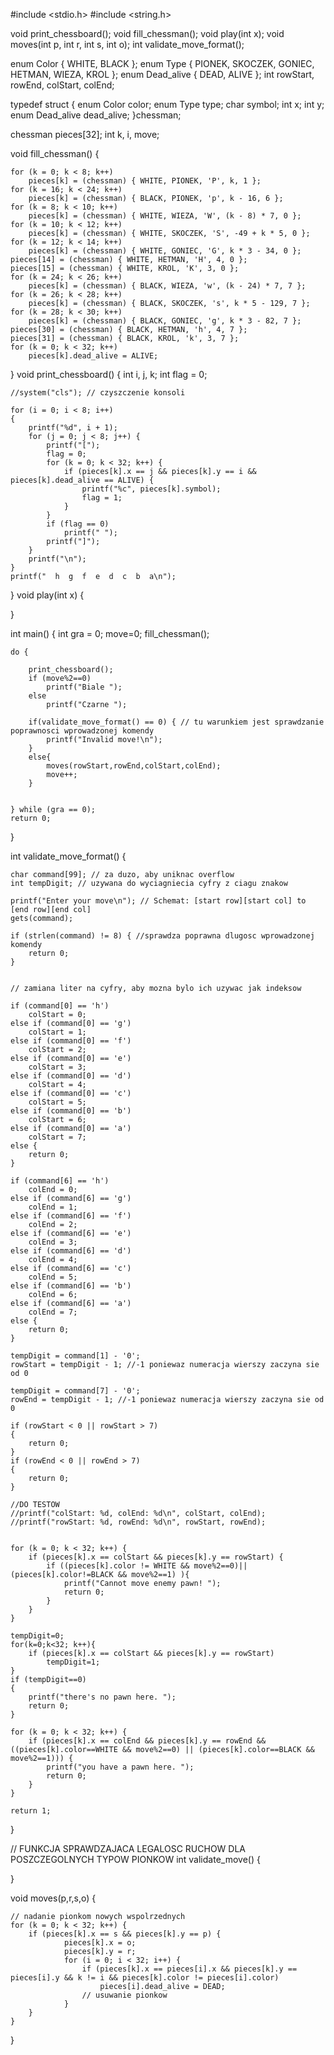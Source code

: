 #include <stdio.h>
#include <string.h>

void print_chessboard();
void fill_chessman();
void play(int x);
void moves(int p, int r, int s, int o);
int validate_move_format();

enum Color { WHITE, BLACK };
enum Type { PIONEK, SKOCZEK, GONIEC, HETMAN, WIEZA, KROL };
enum Dead_alive { DEAD, ALIVE };
int rowStart, rowEnd, colStart, colEnd;

typedef struct
{
	enum Color color;
	enum Type type;
	char symbol;
	int x;
	int y;
	enum Dead_alive dead_alive;
}chessman;

chessman pieces[32];
int k, i, move;

void fill_chessman() {

	for (k = 0; k < 8; k++)
		pieces[k] = (chessman) { WHITE, PIONEK, 'P', k, 1 };
	for (k = 16; k < 24; k++)
		pieces[k] = (chessman) { BLACK, PIONEK, 'p', k - 16, 6 };
	for (k = 8; k < 10; k++)
		pieces[k] = (chessman) { WHITE, WIEZA, 'W', (k - 8) * 7, 0 };
	for (k = 10; k < 12; k++)
		pieces[k] = (chessman) { WHITE, SKOCZEK, 'S', -49 + k * 5, 0 };
	for (k = 12; k < 14; k++)
		pieces[k] = (chessman) { WHITE, GONIEC, 'G', k * 3 - 34, 0 };
	pieces[14] = (chessman) { WHITE, HETMAN, 'H', 4, 0 };
	pieces[15] = (chessman) { WHITE, KROL, 'K', 3, 0 };
	for (k = 24; k < 26; k++)
		pieces[k] = (chessman) { BLACK, WIEZA, 'w', (k - 24) * 7, 7 };
	for (k = 26; k < 28; k++)
		pieces[k] = (chessman) { BLACK, SKOCZEK, 's', k * 5 - 129, 7 };
	for (k = 28; k < 30; k++)
		pieces[k] = (chessman) { BLACK, GONIEC, 'g', k * 3 - 82, 7 };
	pieces[30] = (chessman) { BLACK, HETMAN, 'h', 4, 7 };
	pieces[31] = (chessman) { BLACK, KROL, 'k', 3, 7 };
	for (k = 0; k < 32; k++)
		pieces[k].dead_alive = ALIVE;
}
void print_chessboard() {
	int i, j, k;
	int flag = 0;

	//system("cls"); // czyszczenie konsoli

	for (i = 0; i < 8; i++)
	{
		printf("%d", i + 1);
		for (j = 0; j < 8; j++) {
			printf("[");
			flag = 0;
			for (k = 0; k < 32; k++) {
				if (pieces[k].x == j && pieces[k].y == i && pieces[k].dead_alive == ALIVE) {
					printf("%c", pieces[k].symbol);
					flag = 1;
				}
			}
			if (flag == 0)
				printf(" ");
			printf("]");
		}
		printf("\n");
	}
	printf("  h  g  f  e  d  c  b  a\n");
}
void play(int x) {

}

int main() {
	int gra = 0;
	move=0;
	fill_chessman();

	do {

		print_chessboard();
		if (move%2==0)
			printf("Biale ");
		else
			printf("Czarne ");

		if(validate_move_format() == 0) { // tu warunkiem jest sprawdzanie poprawnosci wprowadzonej komendy
			printf("Invalid move!\n");
		}
		else{
			moves(rowStart,rowEnd,colStart,colEnd);
			move++;
		}

	
	} while (gra == 0);
	return 0;
}


int validate_move_format() {

	char command[99]; // za duzo, aby uniknac overflow
	int tempDigit; // uzywana do wyciagniecia cyfry z ciagu znakow

	printf("Enter your move\n"); // Schemat: [start row][start col] to [end row][end col]
	gets(command);
	
	if (strlen(command) != 8) { //sprawdza poprawna dlugosc wprowadzonej komendy
		return 0;
	}
	

	// zamiana liter na cyfry, aby mozna bylo ich uzywac jak indeksow

	if (command[0] == 'h')
		colStart = 0;
	else if (command[0] == 'g')
		colStart = 1;
	else if (command[0] == 'f')
		colStart = 2;
	else if (command[0] == 'e')
		colStart = 3;
	else if (command[0] == 'd')
		colStart = 4;
	else if (command[0] == 'c')
		colStart = 5;
	else if (command[0] == 'b')
		colStart = 6;
	else if (command[0] == 'a')
		colStart = 7;
	else {
		return 0;
	}

	if (command[6] == 'h')
		colEnd = 0;
	else if (command[6] == 'g')
		colEnd = 1;
	else if (command[6] == 'f')
		colEnd = 2;
	else if (command[6] == 'e')
		colEnd = 3;
	else if (command[6] == 'd')
		colEnd = 4;
	else if (command[6] == 'c')
		colEnd = 5;
	else if (command[6] == 'b')
		colEnd = 6;
	else if (command[6] == 'a')
		colEnd = 7;
	else {
		return 0;
	}

	tempDigit = command[1] - '0';
	rowStart = tempDigit - 1; //-1 poniewaz numeracja wierszy zaczyna sie od 0

	tempDigit = command[7] - '0';
	rowEnd = tempDigit - 1; //-1 poniewaz numeracja wierszy zaczyna sie od 0

	if (rowStart < 0 || rowStart > 7)
	{
		return 0;
	}
	if (rowEnd < 0 || rowEnd > 7)
	{
		return 0;
	}

	//DO TESTOW
	//printf("colStart: %d, colEnd: %d\n", colStart, colEnd);
	//printf("rowStart: %d, rowEnd: %d\n", rowStart, rowEnd);


	for (k = 0; k < 32; k++) {
		if (pieces[k].x == colStart && pieces[k].y == rowStart) {
			if ((pieces[k].color != WHITE && move%2==0)||(pieces[k].color!=BLACK && move%2==1) ){
				printf("Cannot move enemy pawn!	");
				return 0;
			}
		}
	}
	
	tempDigit=0;	
	for(k=0;k<32; k++){
		if (pieces[k].x == colStart && pieces[k].y == rowStart)
			tempDigit=1;
	}
	if (tempDigit==0)
	{
		printf("there's no pawn here. ");
		return 0;	
	}
	
	for (k = 0; k < 32; k++) {
		if (pieces[k].x == colEnd && pieces[k].y == rowEnd && ((pieces[k].color==WHITE && move%2==0) || (pieces[k].color==BLACK && move%2==1))) {
			printf("you have a pawn here. ");
			return 0;
		} 
	}
	
	return 1;
}

// FUNKCJA SPRAWDZAJACA LEGALOSC RUCHOW DLA POSZCZEGOLNYCH TYPOW PIONKOW
int validate_move()
{

}

void moves(p,r,s,o)
{

	// nadanie pionkom nowych wspolrzednych
	for (k = 0; k < 32; k++) {
		if (pieces[k].x == s && pieces[k].y == p) {
				pieces[k].x = o;
				pieces[k].y = r;
				for (i = 0; i < 32; i++) {
					if (pieces[k].x == pieces[i].x && pieces[k].y == pieces[i].y && k != i && pieces[k].color != pieces[i].color)
						pieces[i].dead_alive = DEAD;
					// usuwanie pionkow
				}
		}
	}
}
